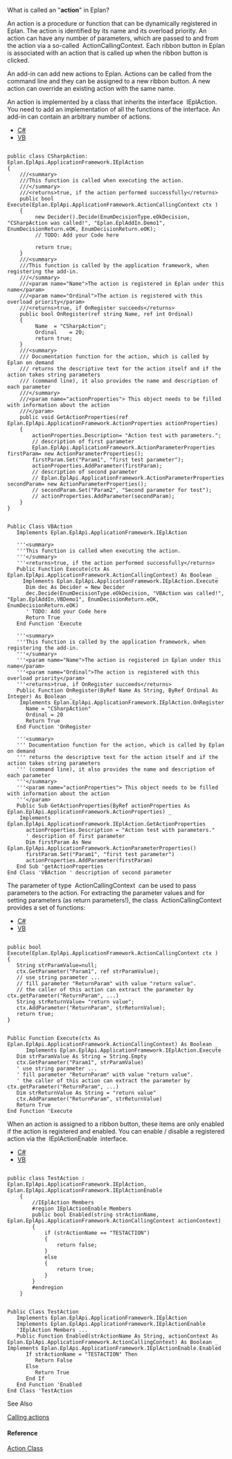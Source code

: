 What is called an "**action**" in Eplan?

An action is a procedure or function that can be dynamically registered in Eplan. The action is identified by its name and its overload priority. An action can have any number of parameters, which are passed to and from the action via a so-called  ActionCallingContext. Each ribbon button in Eplan is associated with an action that is called up when the ribbon button is clicked.

An add-in can add new actions to Eplan. Actions can be called from the command line and they can be assigned to a new ribbon button. A new action can override an existing action with the same name.

An action is implemented by a class that inherits the interface  IEplAction. You need to add an implementation of all the functions of the interface. An add-in can contain an arbitrary number of actions.

* [C#](#i-tab-content-CS)
* [VB](#i-tab-content-VB)

```

public class CSharpAction: Eplan.EplApi.ApplicationFramework.IEplAction
{
    ///<summary>
    ///This function is called when executing the action.
    ///</summary>
    ///<returns>true, if the action performed successfully</returns>
    public bool Execute(Eplan.EplApi.ApplicationFramework.ActionCallingContext ctx )
    {
         new Decider().Decide(EnumDecisionType.eOkDecision, "CSharpAction was called!", "Eplan.EplAddIn.Demo1", EnumDecisionReturn.eOK, EnumDecisionReturn.eOK);
         // TODO: Add your Code here

         return true;
    }
    ///<summary>
    ///This function is called by the application framework, when registering the add-in.
    ///</summary>
    ///<param name="Name">The action is registered in Eplan under this name</param>
    ///<param name="Ordinal">The action is registered with this overload priority</param>
    ///<returns>true, if OnRegister succeeds</returns>
    public bool OnRegister(ref string Name, ref int Ordinal)
    {
         Name  = "CSharpAction";
         Ordinal    = 20;
         return true;
    }
    ///<summary>
    /// Documentation function for the action, which is called by Eplan on demand
    /// returns the descriptive text for the action itself and if the action takes string parameters
    /// (command line), it also provides the name and description of each parameter
    ///</summary>
    ///<param name="actionProperties"> This object needs to be filled with information about the action
    ///</param>
    public void GetActionProperties(ref Eplan.EplApi.ApplicationFramework.ActionProperties actionProperties)
    {
        actionProperties.Description= "Action test with parameters.";
        // description of first parameter
        Eplan.EplApi.ApplicationFramework.ActionParameterProperties firstParam= new ActionParameterProperties();
        firstParam.Set("Param1", "first test parameter");
        actionProperties.AddParameter(firstParam);
        // description of second parameter
        // Eplan.EplApi.ApplicationFramework.ActionParameterProperties secondParam= new ActionParameterProperties();
        // secondParam.Set("Param2", "Second parameter for test");
        // actionProperties.AddParameter(secondParam);
    }
}
```

```

Public Class VBAction
   Implements Eplan.EplApi.ApplicationFramework.IEplAction

   '''<summary>
   '''This function is called when executing the action.
   '''</summary>
   '''<returns>true, if the action performed successfully</returns>
   Public Function Execute(ctx As Eplan.EplApi.ApplicationFramework.ActionCallingContext) As Boolean _
     Implements Eplan.EplApi.ApplicationFramework.IEplAction.Execute
      Dim dec As Decider = New Decider
      dec.Decide(EnumDecisionType.eOkDecision, "VBAction was called!", "Eplan.EplAddIn.VBDemo1", EnumDecisionReturn.eOK, EnumDecisionReturn.eOK)
      ' TODO: Add your Code here
      Return True
   End Function 'Execute

   '''<summary>
   '''This function is called by the application framework, when registering the add-in.
   '''</summary>
   '''<param name="Name">The action is registered in Eplan under this name</param>
   '''<param name="Ordinal">The action is registered with this overload priority</param>
   '''<returns>true, if OnRegister succeeds</returns>
   Public Function OnRegister(ByRef Name As String, ByRef Ordinal As Integer) As Boolean _
    Implements Eplan.EplApi.ApplicationFramework.IEplAction.OnRegister
      Name = "CSharpAction"
      Ordinal = 20
      Return True
   End Function 'OnRegister

   '''<summary>
   ''' Documentation function for the action, which is called by Eplan on demand
   ''' returns the descriptive text for the action itself and if the action takes string parameters
   ''' (command line), it also provides the name and description of each parameter
   '''</summary>
   '''<param name="actionProperties"> This object needs to be filled with information about the action
   '''</param>
   Public Sub GetActionProperties(ByRef actionProperties As Eplan.EplApi.ApplicationFramework.ActionProperties) _
    Implements Eplan.EplApi.ApplicationFramework.IEplAction.GetActionProperties
      actionProperties.Description = "Action test with parameters."
      ' description of first parameter
      Dim firstParam As New Eplan.EplApi.ApplicationFramework.ActionParameterProperties()
      firstParam.Set("Param1", "first test parameter")
      actionProperties.AddParameter(firstParam)
   End Sub 'getActionProperties
End Class 'VBAction ' description of second parameter
```

The parameter of type  ActionCallingContext  can be used to pass parameters to the action. For extracting the parameter values and for setting parameters (as return parameters!), the class  ActionCallingContext  provides a set of functions:

* [C#](#i-tab-content-CS)
* [VB](#i-tab-content-VB)

```

public bool Execute(Eplan.EplApi.ApplicationFramework.ActionCallingContext ctx )
{
   String strParamValue=null;
   ctx.GetParameter("Param1", ref strParamValue);
   // use string parameter ...
   // fill parameter "ReturnParam" with value "return value".
   // the caller of this action can extract the parameter by ctx.getParameter("ReturnParam", ...)
   String strReturnValue= "return value";
   ctx.AddParameter("ReturnParam", strReturnValue);
   return true;
}
```

```

Public Function Execute(ctx As Eplan.EplApi.ApplicationFramework.ActionCallingContext) As Boolean _
      Implements Eplan.EplApi.ApplicationFramework.IEplAction.Execute
   Dim strParamValue As String = String.Empty
   ctx.GetParameter("Param1", strParamValue)
   ' use string parameter ...
   ' fill parameter "ReturnParam" with value "return value".
   ' the caller of this action can extract the parameter by ctx.getParameter("ReturnParam", ...)
   Dim strReturnValue As String = "return value"
   ctx.AddParameter("ReturnParam", strReturnValue)
   Return True
End Function 'Execute
```

When an action is assigned to a ribbon button, these items are only enabled if the action is registered and enabled. You can enable / disable a registered action via the  IEplActionEnable  interface.

* [C#](#i-tab-content-CS)
* [VB](#i-tab-content-VB)

```

public class TestAction : Eplan.EplApi.ApplicationFramework.IEplAction, Eplan.EplApi.ApplicationFramework.IEplActionEnable
    {
        //IEplAction Members
        #region IEplActionEnable Members
        public bool Enabled(string strActionName, Eplan.EplApi.ApplicationFramework.ActionCallingContext actionContext)
        {
            if (strActionName == "TESTACTION")
            {
                return false;
            }
            else
            {
                return true;
            }
        }
        #endregion
    }
```

```

Public Class TestAction
   Implements Eplan.EplApi.ApplicationFramework.IEplAction
   Implements Eplan.EplApi.ApplicationFramework.IEplActionEnable
   'IEplAction Members ...
   Public Function Enabled(strActionName As String, actionContext As Eplan.EplApi.ApplicationFramework.ActionCallingContext) As Boolean _
Implements Eplan.EplApi.ApplicationFramework.IEplActionEnable.Enabled
      If strActionName = "TESTACTION" Then
         Return False
      Else
         Return True
      End If
   End Function 'Enabled
End Class 'TestAction
```



See Also

[Calling actions](CallingActions.html)

#### Reference

[Action Class](Eplan.EplApi.AFu~Eplan.EplApi.ApplicationFramework.Action.html)